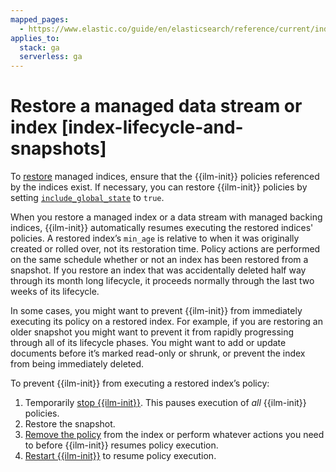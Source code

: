```yaml
---
mapped_pages:
  - https://www.elastic.co/guide/en/elasticsearch/reference/current/index-lifecycle-and-snapshots.html
applies_to:
  stack: ga
  serverless: ga
---
```


# Restore a managed data stream or index [index-lifecycle-and-snapshots]

To [restore](https://www.elastic.co/docs/api/doc/elasticsearch/operation/operation-snapshot-restore) managed indices, ensure that the {{ilm-init}} policies referenced by the indices exist. If necessary, you can restore {{ilm-init}} policies by setting [`include_global_state`](https://www.elastic.co/docs/api/doc/elasticsearch/operation/operation-snapshot-restore) to `true`.

When you restore a managed index or a data stream with managed backing indices, {{ilm-init}} automatically resumes executing the restored indices' policies. A restored index’s `min_age` is relative to when it was originally created or rolled over, not its restoration time. Policy actions are performed on the same schedule whether or not an index has been restored from a snapshot. If you restore an index that was accidentally deleted half way through its month long lifecycle, it proceeds normally through the last two weeks of its lifecycle.

In some cases, you might want to prevent {{ilm-init}} from immediately executing its policy on a restored index. For example, if you are restoring an older snapshot you might want to prevent it from rapidly progressing through all of its lifecycle phases. You might want to add or update documents before it’s marked read-only or shrunk, or prevent the index from being immediately deleted.

To prevent {{ilm-init}} from executing a restored index’s policy:

1. Temporarily [stop {{ilm-init}}](https://www.elastic.co/docs/api/doc/elasticsearch/operation/operation-ilm-stop). This pauses execution of *all* {{ilm-init}} policies.
2. Restore the snapshot.
3. [Remove the policy](https://www.elastic.co/docs/api/doc/elasticsearch/operation/operation-ilm-remove-policy) from the index or perform whatever actions you need to before {{ilm-init}} resumes policy execution.
4. [Restart {{ilm-init}}](https://www.elastic.co/docs/api/doc/elasticsearch/operation/operation-ilm-start) to resume policy execution.

